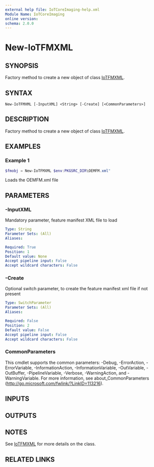 ```yaml
---
external help file: IoTCoreImaging-help.xml
Module Name: IoTCoreImaging
online version:
schema: 2.0.0
---
```


# New-IoTFMXML

## SYNOPSIS
Factory method to create a new object of class [IoTFMXML](Classes/IoTFMXML.md).

## SYNTAX

```
New-IoTFMXML [-InputXML] <String> [-Create] [<CommonParameters>]
```

## DESCRIPTION
Factory method to create a new object of class [IoTFMXML](Classes/IoTFMXML.md).

## EXAMPLES

### Example 1
```Powershell
$fmobj = New-IoTFMXML $env:PKGSRC_DIR\OEMFM.xml"
```

Loads the OEMFM.xml file

## PARAMETERS

### -InputXML
Mandatory parameter, feature manifest XML file to load

```yaml
Type: String
Parameter Sets: (All)
Aliases:

Required: True
Position: 1
Default value: None
Accept pipeline input: False
Accept wildcard characters: False
```

### -Create
Optional switch parameter, to create the feature manifest xml file if not present

```yaml
Type: SwitchParameter
Parameter Sets: (All)
Aliases:

Required: False
Position: 2
Default value: False
Accept pipeline input: False
Accept wildcard characters: False
```

### CommonParameters
This cmdlet supports the common parameters: -Debug, -ErrorAction, -ErrorVariable, -InformationAction, -InformationVariable, -OutVariable, -OutBuffer, -PipelineVariable, -Verbose, -WarningAction, and -WarningVariable. For more information, see about_CommonParameters (http://go.microsoft.com/fwlink/?LinkID=113216).

## INPUTS

## OUTPUTS

## NOTES
See [IoTFMXML](Classes/IoTFMXML.md) for more details on the class.

## RELATED LINKS
